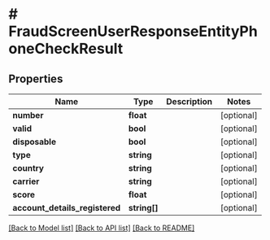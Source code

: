 # # FraudScreenUserResponseEntityPhoneCheckResult

## Properties

Name | Type | Description | Notes
------------ | ------------- | ------------- | -------------
**number** | **float** |  | [optional]
**valid** | **bool** |  | [optional]
**disposable** | **bool** |  | [optional]
**type** | **string** |  | [optional]
**country** | **string** |  | [optional]
**carrier** | **string** |  | [optional]
**score** | **float** |  | [optional]
**account_details_registered** | **string[]** |  | [optional]

[[Back to Model list]](../../README.md#models) [[Back to API list]](../../README.md#endpoints) [[Back to README]](../../README.md)
